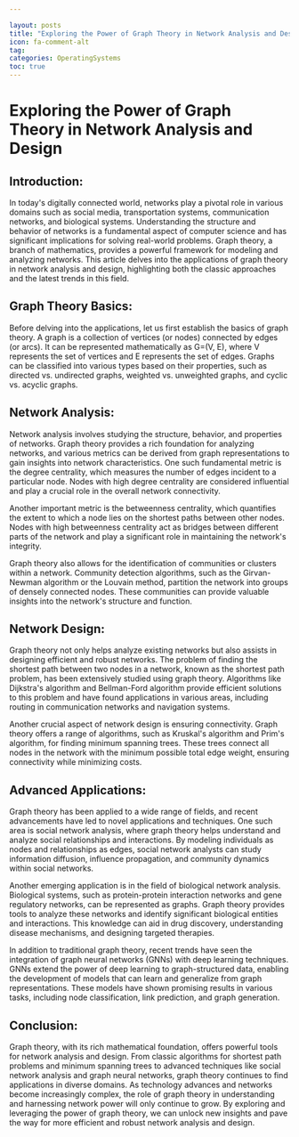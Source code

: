 ```yaml
---

layout: posts
title: "Exploring the Power of Graph Theory in Network Analysis and Design"
icon: fa-comment-alt
tag:      
categories: OperatingSystems
toc: true
---
```




# Exploring the Power of Graph Theory in Network Analysis and Design

## Introduction:

In today's digitally connected world, networks play a pivotal role in various domains such as social media, transportation systems, communication networks, and biological systems. Understanding the structure and behavior of networks is a fundamental aspect of computer science and has significant implications for solving real-world problems. Graph theory, a branch of mathematics, provides a powerful framework for modeling and analyzing networks. This article delves into the applications of graph theory in network analysis and design, highlighting both the classic approaches and the latest trends in this field.

## Graph Theory Basics:

Before delving into the applications, let us first establish the basics of graph theory. A graph is a collection of vertices (or nodes) connected by edges (or arcs). It can be represented mathematically as G=(V, E), where V represents the set of vertices and E represents the set of edges. Graphs can be classified into various types based on their properties, such as directed vs. undirected graphs, weighted vs. unweighted graphs, and cyclic vs. acyclic graphs.

## Network Analysis:

Network analysis involves studying the structure, behavior, and properties of networks. Graph theory provides a rich foundation for analyzing networks, and various metrics can be derived from graph representations to gain insights into network characteristics. One such fundamental metric is the degree centrality, which measures the number of edges incident to a particular node. Nodes with high degree centrality are considered influential and play a crucial role in the overall network connectivity.

Another important metric is the betweenness centrality, which quantifies the extent to which a node lies on the shortest paths between other nodes. Nodes with high betweenness centrality act as bridges between different parts of the network and play a significant role in maintaining the network's integrity.

Graph theory also allows for the identification of communities or clusters within a network. Community detection algorithms, such as the Girvan-Newman algorithm or the Louvain method, partition the network into groups of densely connected nodes. These communities can provide valuable insights into the network's structure and function.

## Network Design:

Graph theory not only helps analyze existing networks but also assists in designing efficient and robust networks. The problem of finding the shortest path between two nodes in a network, known as the shortest path problem, has been extensively studied using graph theory. Algorithms like Dijkstra's algorithm and Bellman-Ford algorithm provide efficient solutions to this problem and have found applications in various areas, including routing in communication networks and navigation systems.

Another crucial aspect of network design is ensuring connectivity. Graph theory offers a range of algorithms, such as Kruskal's algorithm and Prim's algorithm, for finding minimum spanning trees. These trees connect all nodes in the network with the minimum possible total edge weight, ensuring connectivity while minimizing costs.

## Advanced Applications:

Graph theory has been applied to a wide range of fields, and recent advancements have led to novel applications and techniques. One such area is social network analysis, where graph theory helps understand and analyze social relationships and interactions. By modeling individuals as nodes and relationships as edges, social network analysts can study information diffusion, influence propagation, and community dynamics within social networks.

Another emerging application is in the field of biological network analysis. Biological systems, such as protein-protein interaction networks and gene regulatory networks, can be represented as graphs. Graph theory provides tools to analyze these networks and identify significant biological entities and interactions. This knowledge can aid in drug discovery, understanding disease mechanisms, and designing targeted therapies.

In addition to traditional graph theory, recent trends have seen the integration of graph neural networks (GNNs) with deep learning techniques. GNNs extend the power of deep learning to graph-structured data, enabling the development of models that can learn and generalize from graph representations. These models have shown promising results in various tasks, including node classification, link prediction, and graph generation.

## Conclusion:

Graph theory, with its rich mathematical foundation, offers powerful tools for network analysis and design. From classic algorithms for shortest path problems and minimum spanning trees to advanced techniques like social network analysis and graph neural networks, graph theory continues to find applications in diverse domains. As technology advances and networks become increasingly complex, the role of graph theory in understanding and harnessing network power will only continue to grow. By exploring and leveraging the power of graph theory, we can unlock new insights and pave the way for more efficient and robust network analysis and design.